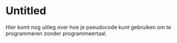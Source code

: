 # Untitled

Hier komt nog uitleg over hoe je pseudocode kunt gebruiken om te programmeren zonder programmeertaal.

